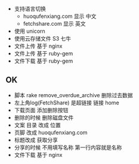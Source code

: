 
+ 支持语言切换
    + huoqufenxiang.com 显示 中文
    + fetchshare.com 显示 英文
+ 使用 unicorn
+ 使用云存储文件 S3 七牛
+ 文件上传 基于 nginx
+ 文件上传 基于 ruby-gem
+ 文件下载 基于 ruby-gem

OK
-------------------
+ 脚本 rake remove_overdue_archive 删除过去数据
+ 左上角log(FetchShare) 是超链接 链接 home
+ 下载页面 添加删除按钮
+ 删除的时候 删除磁盘文件
+ 文案 目录 改成 位置
+ 页脚 改成 huoqufenxiang.com
+ 标题改成 获取分享
+ 分享的时候 不用填写名称 第一行内容就是名称
+ 文件下载 基于 nginx
